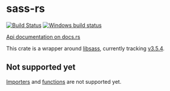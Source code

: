 # sass-rs

[![Build Status](https://travis-ci.org/compass-rs/sass-rs.svg?branch=master)](https://travis-ci.org/compass-rs/sass-rs)
[![Windows build status](https://ci.appveyor.com/api/projects/status/j8enle2iod2nxtor/branch/master?svg=true)](https://ci.appveyor.com/project/Keats/sass-rs-rmnm5/branch/master)

[Api documentation on docs.rs](https://docs.rs/sass-rs)


This crate is a wrapper around [libsass](https://github.com/sass/libsass), currently tracking
[v3.5.4](https://github.com/sass/libsass/releases/tag/3.5.4).

## Not supported yet
[Importers](https://github.com/sass/libsass/blob/master/docs/api-importer.md) and
[functions](https://github.com/sass/libsass/blob/master/docs/api-function.md) are not supported yet.
